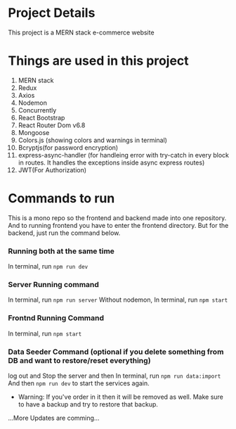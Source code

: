 # Project Details

This project is a MERN stack e-commerce website

# Things are used in this project

1. MERN stack
2. Redux
3. Axios
4. Nodemon
5. Concurrently
6. React Bootstrap
7. React Router Dom v6.8
8. Mongoose
9. Colors.js (showing colors and warnings in terminal)
10. Bcryptjs(for password encryption)
11. express-async-handler (for handleing error with try-catch in every block in routes. It handles the exceptions inside async express routes)
12. JWT(For Authorization)

# Commands to run

This is a mono repo so the frontend and backend made into one repository. And to running frontend you have to enter the frontend directory. But for the backend, just run the command below.

### Running both at the same time

In terminal, run `npm run dev`

### Server Running command

In terminal, run `npm run server`
Without nodemon, In terminal, run `npm start`

### Frontnd Running Command

In terminal, run `npm start`

### Data Seeder Command (optional if you delete something from DB and want to restore/reset everything)

log out and Stop the server and then In terminal, run `npm run data:import`
And then `npm run dev` to start the services
again.

- Warning: If you've order in it then it will be removed as well. Make sure to have a backup and try to restore that backup.

...More Updates are comming...
